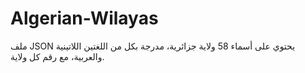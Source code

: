 # Algerian-Wilayas
ملف JSON يحتوي على أسماء 58 ولاية جزائرية، مدرجة بكل من اللغتين اللاتينية والعربية، مع رقم كل ولاية.
